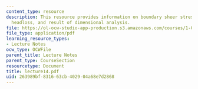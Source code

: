```yaml
---
content_type: resource
description: This resource provides information on boundary sheer stress and frictional
  headloss, and result of dimensional analysis.
file: https://ol-ocw-studio-app-production.s3.amazonaws.com/courses/1-060-engineering-mechanics-ii-spring-2006/263989bf831663cb402904a68e7d2868_lecture14.pdf
file_type: application/pdf
learning_resource_types:
- Lecture Notes
ocw_type: OCWFile
parent_title: Lecture Notes
parent_type: CourseSection
resourcetype: Document
title: lecture14.pdf
uid: 263989bf-8316-63cb-4029-04a68e7d2868
---
```

